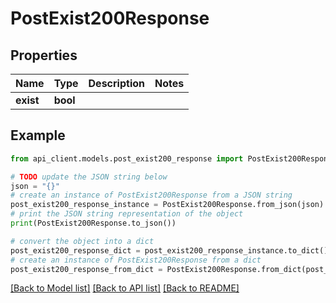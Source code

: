 # PostExist200Response


## Properties

Name | Type | Description | Notes
------------ | ------------- | ------------- | -------------
**exist** | **bool** |  | 

## Example

```python
from api_client.models.post_exist200_response import PostExist200Response

# TODO update the JSON string below
json = "{}"
# create an instance of PostExist200Response from a JSON string
post_exist200_response_instance = PostExist200Response.from_json(json)
# print the JSON string representation of the object
print(PostExist200Response.to_json())

# convert the object into a dict
post_exist200_response_dict = post_exist200_response_instance.to_dict()
# create an instance of PostExist200Response from a dict
post_exist200_response_from_dict = PostExist200Response.from_dict(post_exist200_response_dict)
```
[[Back to Model list]](../README.md#documentation-for-models) [[Back to API list]](../README.md#documentation-for-api-endpoints) [[Back to README]](../README.md)



